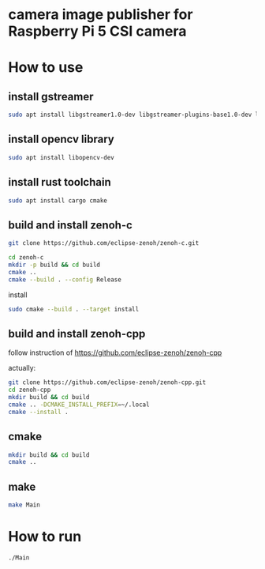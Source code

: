 # camera image publisher for Raspberry Pi 5 CSI camera

# How to use

## install gstreamer

```sh
sudo apt install libgstreamer1.0-dev libgstreamer-plugins-base1.0-dev libgstreamer-plugins-bad1.0-dev gstreamer1.0-plugins-base gstreamer1.0-plugins-good gstreamer1.0-plugins-bad gstreamer1.0-libav gstreamer1.0-plugins-ugly gstreamer1.0-tools gstreamer1.0-x gstreamer1.0-gl gstreamer1.0-plugins-base-apps libcamera-dev gstreamer1.0-libcamera
```

## install opencv library

```sh
sudo apt install libopencv-dev
```

## install rust toolchain

```sh
sudo apt install cargo cmake
```

## build and install zenoh-c

```sh
git clone https://github.com/eclipse-zenoh/zenoh-c.git

cd zenoh-c
mkdir -p build && cd build 
cmake ..
cmake --build . --config Release
```

install

```sh
sudo cmake --build . --target install
```

## build and install zenoh-cpp

follow instruction of https://github.com/eclipse-zenoh/zenoh-cpp

actually:

```sh
git clone https://github.com/eclipse-zenoh/zenoh-cpp.git
cd zenoh-cpp
mkdir build && cd build
cmake .. -DCMAKE_INSTALL_PREFIX=~/.local
cmake --install .
```

## cmake

```sh
mkdir build && cd build
cmake ..
```

## make

```sh
make Main
```

# How to run

```sh
./Main
```


